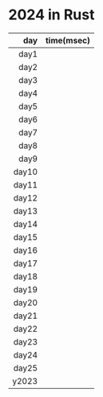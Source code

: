 # 2024 in Rust

|   day |time(msec)|
|------:|---------:|
| day1  |          |
| day2  |          |
| day3  |          |
| day4  |          |
| day5  |          |
| day6  |          |
| day7  |          |
| day8  |          |
| day9  |          |
| day10 |          |
| day11 |          |
| day12 |          |
| day13 |          |
| day14 |          |
| day15 |          |
| day16 |          |
| day17 |          |
| day18 |          |
| day19 |          |
| day20 |          |
| day21 |          |
| day22 |          |
| day23 |          |
| day24 |          |
| day25 |          |
| y2023 |          |
